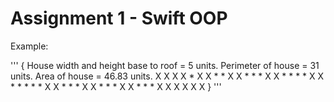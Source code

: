 # Assignment 1 - Swift OOP

Example:

'''
{
      House width and height base to roof = 5 units.
      Perimeter of house = 31 units.
      Area of house = 46.83 units.
            X
           X X
          X * X
         X * * X
        X * * * X
       X * * * * X
      X * * * * * X
        X * * * X
        X * * * X
        X * * * X
        X X X X X
}
'''
